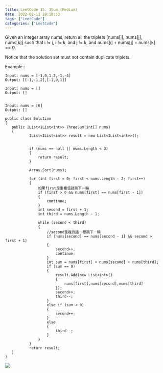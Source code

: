 ```yaml
---
title: LeetCode 15. 3Sum (Medium)
date: 2022-02-11 20:18:53
tags: ["LeetCode"]
categories: ["LeetCode"]
---
```

Given an integer array nums, return all the triplets [nums[i], nums[j], nums[k]] such that i != j, i != k, and j != k, and nums[i] + nums[j] + nums[k] == 0.

Notice that the solution set must not contain duplicate triplets.

Example :
```
Input: nums = [-1,0,1,2,-1,-4]
Output: [[-1,-1,2],[-1,0,1]]

Input: nums = []
Output: []


Input: nums = [0]
Output: []
```

 <!--more-->
 
 
 
 ```
 public class Solution 
{
    public IList<IList<int>> ThreeSum(int[] nums)
    {
            IList<IList<int>> result = new List<IList<int>>();

            
            if (nums == null || nums.Length < 3)
            {
                return result;
            }
            
            Array.Sort(nums);

            for (int first = 0; first < nums.Length - 2; first++)
            {
                如果first是重複值就跳下一輪
                if (first > 0 && nums[first] == nums[first - 1])
                {
                    continue;
                }
                int second = first + 1;
                int third = nums.Length - 1;
                
                while (second < third)
                {
                    //second重複的話一樣跳下一輪
                    if (nums[second] == nums[second - 1] && second > first + 1)
                    {
                        second++;
                        continue;
                    }
                    int sum = nums[first] + nums[second] + nums[third];
                    if (sum == 0)
                    {
                        result.Add(new List<int>()
                        {
                            nums[first],nums[second],nums[third]
                        });
                        second++;
                        third--;
                    }
                    else if (sum < 0)
                    {
                        second++;
                    }
                    else
                    {
                        third--;
                    }
                }
            }
            return result;
    }
}

 ```
 ![](https://i.imgur.com/s1AiVbJ.png)
